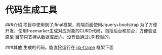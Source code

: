 代码生成工具
===============================
###介绍
		项目中使用到了jfinal框架，前端页面使用Jquery+bootstrap
		为了方便开发，使用freemarker生成对应对象的CURD代码，包括后台和前台，方便验证原型
		目前只支持从数据库反向，没有做通过URI模型的。

###其他
	生成的代码，能直接运行在 [jjb-frame](https://github.com/yueric/jjb-frame) 框架下面
